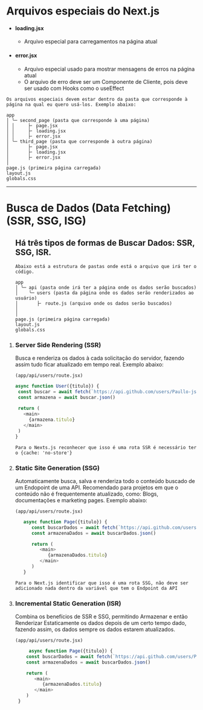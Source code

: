 <h1>Arquivos especiais do Next.js </h1>

<ul>
  <li>
    <h4>loading.jsx</h4>
    <ul>
      <li>Arquivo especial para carregamentos na página atual</li>
    </ul>
  </li>
  <li>
    <h4>error.jsx</h4>
    <ul>
      <li>Arquivo especial usado para mostrar mensagens de erros na página atual</li>
      <li>O arquivo de erro deve ser um Componente de Cliente, pois deve ser usado com Hooks como o useEffect</li>
    </ul>
  </li>
</ul>

``
Os arquivos especiais devem estar dentro da pasta que corresponde à página na qual eu quero usá-los. Exemplo abaixo:
``

```
app
│ ╰─ second_page (pasta que corresponde à uma página)
│ │     ├╴ page.jsx
│ │     ├╴ loading.jsx
│ │     ├╴ error.jsx
│ ╰─ third_page (pasta que corresponde à outra página)
│       ├╴ page.jsx
│       ├╴ loading.jsx
│       ├╴ error.jsx
│
page.js (primeira página carregada)
layout.js
globals.css
```
<hr/>

<h1>Busca de Dados (Data Fetching) (SSR, SSG, ISG)</h1>
<ol type="1"><h2>Há três tipos de formas de Buscar Dados: SSR, SSG, ISR.</h2>

``
Abaixo está a estrutura de pastas onde está o arquivo que irá ter o código.
``

```
app
│ ╰─ api (pasta onde irá ter a página onde os dados serão buscados)
│    ╰─ users (pasta da página onde os dados serão renderizados ao usuário)
│       ├╴ route.js (arquivo onde os dados serão buscados)
│
│
page.js (primeira página carregada)
layout.js
globals.css
```

  <li><h3>Server Side Rendering (SSR)</h3>
    <p>Busca e renderiza os dados à cada solicitação do servidor, fazendo assim tudo ficar atualizado em tempo real. Exemplo abaixo: </p>

  ``
  (app/api/users/route.jsx)
  ``
   
   ````javascript
async function User({titulo}) {
    const buscar = await fetch(`https://api.github.com/users/Paullo-jsx/repos/${titulo.title}`, {cache: 'no-cache'});
    const armazena = await buscar.json()
    
    return (
      <main>
        {armazena.titulo}
      </main>
    )
}
````

``Para o Nexts.js reconhecer que isso é uma rota SSR é necessário ter o {cache: 'no-store'}``

  </li>
 
  <li><h3>Static Site Generation (SSG)</h3>
    <p>Automaticamente busca, salva e renderiza todo o conteúdo buscado de um Endopoint de uma API. Recomendado para projetos em que o conteúdo não é frequentemente atualizado, como: Blogs, documentações e marketing pages. Exemplo abaixo: </p>

  ``
  (app/api/users/route.jsx)
  ``
   
```javascript
   async function Page({titulo}) {
      const buscarDados = await fetch(`https://api.github.com/users/Paullo-jsx/repos/${titulo.title}`);
      const armazenaDados = await buscarDados.json()

      return (
         <main>
            {armazenaDados.titulo}
         </main>
      )
   }
```

`Para o Next.js identificar que isso é uma rota SSG, não deve ser adicionado nada dentro da variável que tem o Endpoint da API`

  </li>
  <li><h3>Incremental Static Generation (ISR) </h3>
    <p>Combina os benefícios de SSR e SSG, permitindo Armazenar e então Renderizar Estaticamente os dados depois de um certo tempo dado, fazendo assim, os dados sempre os dados estarem atualizados. </p>

  ``
  (app/api/users/route.jsx)
  ``
   
  ```javascript
       async function Page({titulo}) {
      const buscarDados = await fetch(`https://api.github.com/users/Paullo-jsx/repos/${titulo.title}`, {next: {revalidate: 10}});
      const armazenaDados = await buscarDados.json()

      return (
         <main>
            {armazenaDados.titulo}
         </main>
      )
   }
  ```
  
  </li>
</ol>
